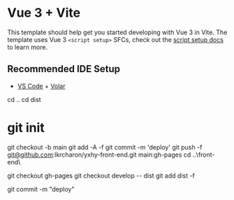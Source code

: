 # Vue 3 + Vite

This template should help get you started developing with Vue 3 in Vite. The template uses Vue 3 `<script setup>` SFCs, check out the [script setup docs](https://v3.vuejs.org/api/sfc-script-setup.html#sfc-script-setup) to learn more.

## Recommended IDE Setup

- [VS Code](https://code.visualstudio.com/) + [Volar](https://marketplace.visualstudio.com/items?itemName=Vue.volar)

cd ..
cd dist
# git init
git checkout -b main
git add -A -f
git commit -m 'deploy'
git push -f git@github.com:lkrcharon/yxhy-front-end.git main:gh-pages
cd ..\front-end\


git checkout gh-pages
git checkout develop -- dist
git add dist -f

git commit -m "deploy"

